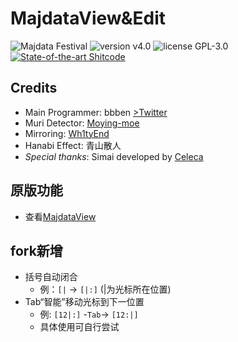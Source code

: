 # MajdataView&Edit

![Majdata Festival](https://img.shields.io/badge/Majdata-FESTiVAL-ff69b4)
![version v4.0](https://img.shields.io/badge/version-v4.0-green)
![license GPL-3.0](https://img.shields.io/badge/license-GPL--3.0-blue)
[![State-of-the-art Shitcode](https://img.shields.io/static/v1?label=State-of-the-art&message=Shitcode&color=7B5804)](https://github.com/trekhleb/state-of-the-art-shitcode)

## Credits

- Main Programmer: bbben [>Twitter](https://twitter.com/bbben132329)
- Muri Detector: [Moying-moe](https://github.com/Moying-moe/maimaiMuriDetector)
- Mirroring: [Wh1tyEnd](https://github.com/Wh1tyEnd)
- Hanabi Effect: 青山散人
- *Special thanks*: Simai developed by [Celeca](https://twitter.com/formiku39854)

## 原版功能

- 查看[MajdataView](https://github.com/LingFeng-bbben/MajdataView)

## fork新增

- 括号自动闭合
  - 例：`[|` -> `[|:]` (|为光标所在位置)
- Tab“智能”移动光标到下一位置
  - 例: `[12|:]` -`Tab`-> `[12:|]`
  - 具体使用可自行尝试
